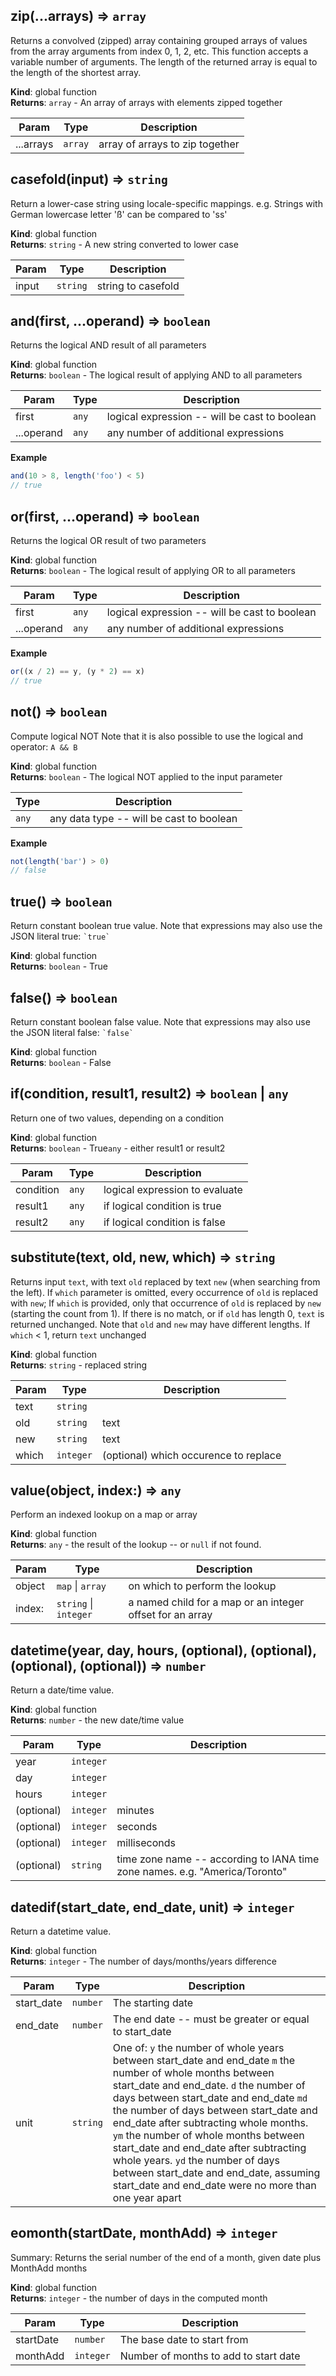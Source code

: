 <a name="zip"></a>

## zip(...arrays) ⇒ <code>array</code>
Returns a convolved (zipped) array containing grouped arrays of values from
the array arguments from index 0, 1, 2, etc.
This function accepts a variable number of arguments.
The length of the returned array is equal to the length of the shortest array.

**Kind**: global function  
**Returns**: <code>array</code> - An array of arrays with elements zipped together  

| Param | Type | Description |
| --- | --- | --- |
| ...arrays | <code>array</code> | array of arrays to zip together |

<a name="casefold"></a>

## casefold(input) ⇒ <code>string</code>
Return a lower-case string using locale-specific mappings.
e.g. Strings with German lowercase letter 'ß' can be compared to 'ss'

**Kind**: global function  
**Returns**: <code>string</code> - A new string converted to lower case  

| Param | Type | Description |
| --- | --- | --- |
| input | <code>string</code> | string to casefold |

<a name="and"></a>

## and(first, ...operand) ⇒ <code>boolean</code>
Returns the logical AND result of all parameters

**Kind**: global function  
**Returns**: <code>boolean</code> - The logical result of applying AND to all parameters  

| Param | Type | Description |
| --- | --- | --- |
| first | <code>any</code> | logical expression -- will be cast to boolean |
| ...operand | <code>any</code> | any number of additional expressions |

**Example**  
```js
and(10 > 8, length('foo') < 5)
// true
```
<a name="or"></a>

## or(first, ...operand) ⇒ <code>boolean</code>
Returns the logical OR result of two parameters

**Kind**: global function  
**Returns**: <code>boolean</code> - The logical result of applying OR to all parameters  

| Param | Type | Description |
| --- | --- | --- |
| first | <code>any</code> | logical expression -- will be cast to boolean |
| ...operand | <code>any</code> | any number of additional expressions |

**Example**  
```js
or((x / 2) == y, (y * 2) == x)
// true
```
<a name="not"></a>

## not() ⇒ <code>boolean</code>
Compute logical NOT
Note that it is also possible to use the logical and operator: `A && B`

**Kind**: global function  
**Returns**: <code>boolean</code> - The logical NOT applied to the input parameter  

| Type | Description |
| --- | --- |
| <code>any</code> | any data type -- will be cast to boolean |

**Example**  
```js
not(length('bar') > 0)
// false
```
<a name="true"></a>

## true() ⇒ <code>boolean</code>
Return constant boolean true value.
Note that expressions may also use the JSON literal true: `` `true` ``

**Kind**: global function  
**Returns**: <code>boolean</code> - True  
<a name="false"></a>

## false() ⇒ <code>boolean</code>
Return constant boolean false value.
Note that expressions may also use the JSON literal false: `` `false` ``

**Kind**: global function  
**Returns**: <code>boolean</code> - False  
<a name="if"></a>

## if(condition, result1, result2) ⇒ <code>boolean</code> \| <code>any</code>
Return one of two values, depending on a condition

**Kind**: global function  
**Returns**: <code>boolean</code> - True<code>any</code> - either result1 or result2  

| Param | Type | Description |
| --- | --- | --- |
| condition | <code>any</code> | logical expression to evaluate |
| result1 | <code>any</code> | if logical condition is true |
| result2 | <code>any</code> | if logical condition is false |

<a name="substitute"></a>

## substitute(text, old, new, which) ⇒ <code>string</code>
Returns input `text`, with text `old` replaced by text `new` (when searching from the left).
If `which` parameter is omitted, every occurrence of `old` is replaced with `new`;
If `which` is provided, only that occurrence of `old` is replaced by `new`
(starting the count from 1).
If there is no match, or if `old` has length 0, `text` is returned unchanged.
Note that `old` and `new` may have different lengths. If `which` < 1, return `text` unchanged

**Kind**: global function  
**Returns**: <code>string</code> - replaced string  

| Param | Type | Description |
| --- | --- | --- |
| text | <code>string</code> |  |
| old | <code>string</code> | text |
| new | <code>string</code> | text |
| which | <code>integer</code> | (optional) which occurence to replace |

<a name="value"></a>

## value(object, index:) ⇒ <code>any</code>
Perform an indexed lookup on a map or array

**Kind**: global function  
**Returns**: <code>any</code> - the result of the lookup -- or `null` if not found.  

| Param | Type | Description |
| --- | --- | --- |
| object | <code>map</code> \| <code>array</code> | on which to perform the lookup |
| index: | <code>string</code> \| <code>integer</code> | a named child for a map or an integer offset for an array |

<a name="datetime"></a>

## datetime(year, day, hours, (optional), (optional), (optional), (optional)) ⇒ <code>number</code>
Return a date/time value.

**Kind**: global function  
**Returns**: <code>number</code> - the new date/time value  

| Param | Type | Description |
| --- | --- | --- |
| year | <code>integer</code> |  |
| day | <code>integer</code> |  |
| hours | <code>integer</code> |  |
| (optional) | <code>integer</code> | minutes |
| (optional) | <code>integer</code> | seconds |
| (optional) | <code>integer</code> | milliseconds |
| (optional) | <code>string</code> | time zone name -- according to IANA time zone names. e.g. "America/Toronto" |

<a name="datedif"></a>

## datedif(start_date, end_date, unit) ⇒ <code>integer</code>
Return a datetime value.

**Kind**: global function  
**Returns**: <code>integer</code> - The number of days/months/years difference  

| Param | Type | Description |
| --- | --- | --- |
| start_date | <code>number</code> | The starting date |
| end_date | <code>number</code> | The end date -- must be greater or equal to start_date |
| unit | <code>string</code> | One of:           `y` the number of whole years between start_date and end_date           `m` the number of whole months between start_date and end_date.           `d` the number of days between start_date and end_date           `md` the number of days between start_date and end_date after subtracting whole months.           `ym` the number of whole months between start_date and end_date              after subtracting whole years.           `yd` the number of days between start_date and end_date, assuming start_date              and end_date were no more than one year apart |

<a name="eomonth"></a>

## eomonth(startDate, monthAdd) ⇒ <code>integer</code>
Summary: Returns the serial number of the end of a month, given date plus MonthAdd months

**Kind**: global function  
**Returns**: <code>integer</code> - the number of days in the computed month  

| Param | Type | Description |
| --- | --- | --- |
| startDate | <code>number</code> | The base date to start from |
| monthAdd | <code>integer</code> | Number of months to add to start date |

